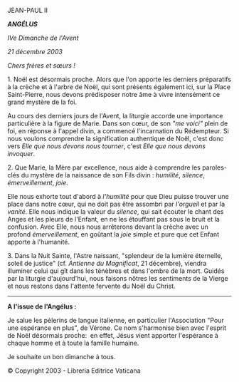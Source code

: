 JEAN-PAUL II

***ANGÉLUS***

*IVe Dimanche de l'Avent*

*21 décembre 2003*

*Chers frères et sœurs !*

1. Noël est désormais proche. Alors que l'on apporte les derniers préparatifs à la crèche et à l'arbre de Noël, qui sont présents également ici, sur la Place Saint-Pierre, nous devons prédisposer notre âme à vivre intensément ce grand mystère de la foi.

Au cours des derniers jours de l'Avent, la liturgie accorde une importance particulière à la figure de Marie. Dans son cœur, de son *"me voici"* plein de foi, en réponse à l'appel divin, a commencé l'incarnation du Rédempteur. Si nous voulons comprendre la signification authentique de Noël, c'est donc vers *Elle que nous devons nous tourner*, c'est *Elle que nous devons invoquer*.

2. Que Marie, la Mère par excellence, nous aide à comprendre les paroles-clés du mystère de la naissance de son Fils divin : *humilité*, *silence*, *émerveillement*, *joie*.

Elle nous exhorte tout d'abord à *l'humilité* pour que Dieu puisse trouver une place dans notre cœur, qui ne doit pas être assombri par *l'orgueil* et par la *vanité*. Elle nous indique la valeur du *silence*, qui sait écouter le chant des Anges et les pleurs de l'Enfant, en ne les étouffant pas sous le bruit et la confusion. Avec Elle, nous nous arrêterons devant la crèche avec un profond *émerveillement*, en goûtant la *joie* simple et pure que cet Enfant apporte à l'humanité.

3. Dans la Nuit Sainte, l'Astre naissant, "splendeur de la lumière éternelle, soleil de justice" (cf. *Antienne du Magnificat*, 21 décembre), viendra illuminer celui qui gît dans les ténèbres et dans l'ombre de la mort. Guidés par la liturgie d'aujourd'hui, nous faisons nôtres les sentiments de la Vierge et nous restons dans l'attente fervente du Noël du Christ.

** * **

**A l'issue de l'Angélus :**

Je salue les pèlerins de langue italienne, en particulier l'Association "Pour une espérance en plus", de Vérone. Ce nom s'harmonise bien avec l'esprit de Noël désormais proche:  en effet, Jésus vient apporter l'espérance à chaque homme et à toute la famille humaine.

Je souhaite un bon dimanche à tous.

© Copyright 2003 - Libreria Editrice Vaticana